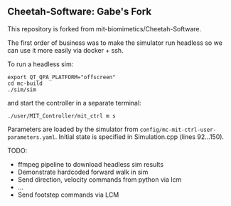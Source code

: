 ## Cheetah-Software: Gabe's Fork

This repository is forked from mit-biomimetics/Cheetah-Software.

The first order of business was to make the simulator run headless so we can use it more easily via docker + ssh. 

To run a headless sim:
```
export QT_QPA_PLATFORM="offscreen"
cd mc-build
./sim/sim
```
and start the controller in a separate terminal:
```
./user/MIT_Controller/mit_ctrl m s
```

Parameters are loaded by the simulator from `config/mc-mit-ctrl-user-parameters.yaml`. Initial state is specified in Simulation.cpp (lines 92...150). 



TODO:
- ffmpeg pipeline to download headless sim results
- Demonstrate hardcoded forward walk in sim
- Send direction, velocity commands from python via lcm
- ...
- Send footstep commands via LCM
